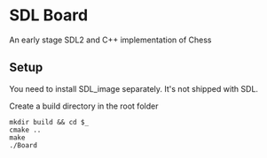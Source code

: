 # SDL Board

An early stage SDL2 and C++ implementation of Chess

## Setup

You need to install SDL_image separately. It's not shipped with SDL.

Create a build directory in the root folder

	mkdir build && cd $_
	cmake ..
	make
	./Board
